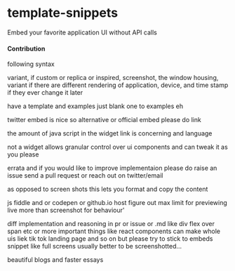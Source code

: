 # template-snippets

Embed your favorite application UI without API calls

#### Contribution

following syntax

variant, if custom or replica or inspired, screenshot, the window housing, variant if there are different rendering of application,
device, and time stamp if they ever change it later

have a template and examples just blank one to examples eh

twitter embed is nice so alternative or official embed please do link

the amount of java script in the widget link is concerning
and language

not a widget allows granular control over ui components and can tweak it as you please

errata and if you would like to improve implementaion please do raise an issue send a pull request or reach out on twitter/email

as opposed to screen shots this lets you format and copy the content

js fiddle and or codepen or github.io host figure out max limit for previewing live more than screenshot for behaviour'

diff implementation and reasoning in pr or issue or .md like div flex over span etc or more important things like react components can make whole uis liek tik tok landing page and so on but please try to stick to embeds snippet like full screens usually better to be screenshotted...

beautiful blogs and faster essays
